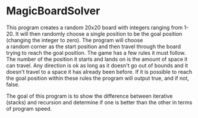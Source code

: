 # MagicBoardSolver

This program creates a random 20x20 board with integers ranging from 1-20. It will then randomly
choose a single position to be the goal position (changing the integer to zero). The program will choose	
a random corner as the start position and then travel through the board trying to reach the goal position.
The game has a few rules it must follow. The number of the position it starts and lands on is the amount of
space it can travel. Any direction is ok as long as it doesn't go out of bounds and it doesn't travel to a space
it has already been before. If it is possible to reach the goal position within these rules the program will
output true, and if not, false.

The goal of this program is to show the difference between iterative (stacks) and recursion and determine if
one is better than the other in terms of program speed.
